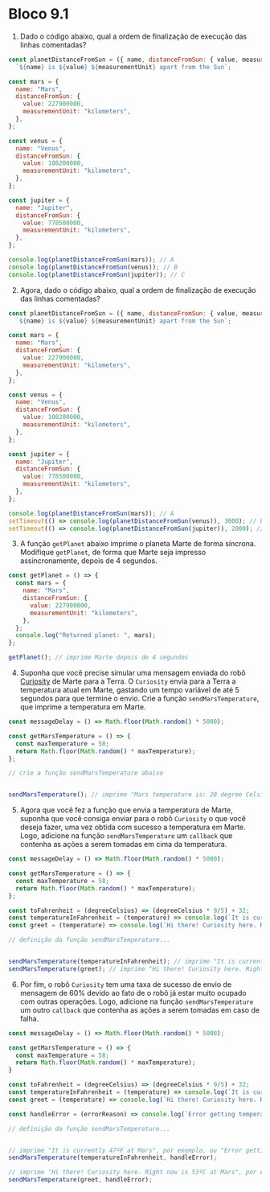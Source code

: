 # Bloco 9.1

1. Dado o código abaixo, qual a ordem de finalização de execução das linhas comentadas?
```javascript
const planetDistanceFromSun = ({ name, distanceFromSun: { value, measurementUnit } }) =>
  `${name} is ${value} ${measurementUnit} apart from the Sun`;

const mars = {
  name: "Mars",
  distanceFromSun: {
    value: 227900000,
    measurementUnit: "kilometers",
  },
};

const venus = {
  name: "Venus",
  distanceFromSun: {
    value: 108200000,
    measurementUnit: "kilometers",
  },
};

const jupiter = {
  name: "Jupiter",
  distanceFromSun: {
    value: 778500000,
    measurementUnit: "kilometers",
  },
};

console.log(planetDistanceFromSun(mars)); // A
console.log(planetDistanceFromSun(venus)); // B
console.log(planetDistanceFromSun(jupiter)); // C
```
2. Agora, dado o código abaixo, qual a ordem de finalização de execução das linhas comentadas?
```javascript
const planetDistanceFromSun = ({ name, distanceFromSun: { value, measurementUnit } }) =>
  `${name} is ${value} ${measurementUnit} apart from the Sun`;

const mars = {
  name: "Mars",
  distanceFromSun: {
    value: 227900000,
    measurementUnit: "kilometers",
  },
};

const venus = {
  name: "Venus",
  distanceFromSun: {
    value: 108200000,
    measurementUnit: "kilometers",
  },
};

const jupiter = {
  name: "Jupiter",
  distanceFromSun: {
    value: 778500000,
    measurementUnit: "kilometers",
  },
};

console.log(planetDistanceFromSun(mars)); // A
setTimeout(() => console.log(planetDistanceFromSun(venus)), 3000); // B
setTimeout(() => console.log(planetDistanceFromSun(jupiter)), 2000); // C
```
3. A função `getPlanet` abaixo imprime o planeta Marte de forma síncrona. Modifique `getPlanet`, de forma que Marte seja impresso assincronamente, depois de 4 segundos.
```javascript
const getPlanet = () => {
  const mars = {
    name: "Mars",
    distanceFromSun: {
      value: 227900000,
      measurementUnit: "kilometers",
    },
  };
  console.log("Returned planet: ", mars);
};

getPlanet(); // imprime Marte depois de 4 segundos
```
4. Suponha que você precise simular uma mensagem enviada do robô [Curiosity](https://mars.nasa.gov/) de Marte para a Terra. O `Curiosity` envia para a Terra a temperatura atual em Marte, gastando um tempo variável de até 5 segundos para que termine o envio. Crie a função `sendMarsTemperature`, que imprime a temperatura em Marte.
```javascript
const messageDelay = () => Math.floor(Math.random() * 5000);

const getMarsTemperature = () => {
  const maxTemperature = 58;
  return Math.floor(Math.random() * maxTemperature);
};

// crie a função sendMarsTemperature abaixo


sendMarsTemperature(); // imprime "Mars temperature is: 20 degree Celsius", por exemplo
```
5. Agora que você fez a função que envia a temperatura de Marte, suponha que você consiga enviar para o robô `Curiosity` o que você deseja fazer, uma vez obtida com sucesso a temperatura em Marte. Logo, adicione na função `sendMarsTemperature` um `callback` que contenha as ações a serem tomadas em cima da temperatura.
```javascript
const messageDelay = () => Math.floor(Math.random() * 5000);

const getMarsTemperature = () => {
  const maxTemperature = 58;
  return Math.floor(Math.random() * maxTemperature);
};

const toFahrenheit = (degreeCelsius) => (degreeCelsius * 9/5) + 32;
const temperatureInFahrenheit = (temperature) => console.log(`It is currently ${toFahrenheit(temperature)}ºF at Mars`);
const greet = (temperature) => console.log(`Hi there! Curiosity here. Right now is ${temperature}ºC at Mars`);

// definição da função sendMarsTemperature...


sendMarsTemperature(temperatureInFahrenheit); // imprime "It is currently 47ºF at Mars", por exemplo
sendMarsTemperature(greet); // imprime "Hi there! Curiosity here. Right now is 53ºC at Mars", por exemplo
```
6. Por fim, o robô `Curiosity` tem uma taxa de sucesso de envio de mensagem de 60% devido ao fato de o robô já estar muito ocupado com outras operações. Logo, adicione na função `sendMarsTemperature` um outro `callback` que contenha as ações a serem tomadas em caso de falha.
```javascript
const messageDelay = () => Math.floor(Math.random() * 5000);

const getMarsTemperature = () => {
  const maxTemperature = 58;
  return Math.floor(Math.random() * maxTemperature);
}

const toFahrenheit = (degreeCelsius) => (degreeCelsius * 9/5) + 32;
const temperatureInFahrenheit = (temperature) => console.log(`It is currently ${toFahrenheit(temperature)}ºF at Mars`);
const greet = (temperature) => console.log(`Hi there! Curiosity here. Right now is ${temperature}ºC at Mars`);

const handleError = (errorReason) => console.log(`Error getting temperature: ${errorReason}`);

// definição da função sendMarsTemperature...


// imprime "It is currently 47ºF at Mars", por exemplo, ou "Error getting temperature: Robot is busy"
sendMarsTemperature(temperatureInFahrenheit, handleError);

// imprime "Hi there! Curiosity here. Right now is 53ºC at Mars", por exemplo, ou "Error getting temperature: Robot is busy"
sendMarsTemperature(greet, handleError);
```